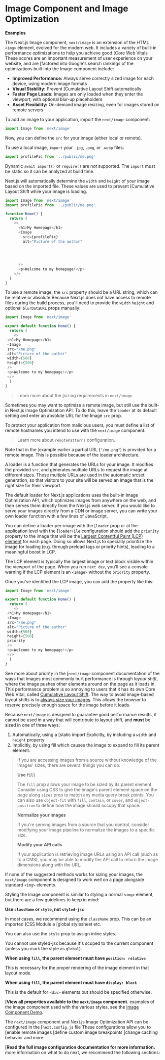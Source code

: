 # Image Component and Image Optimization



**Examples**

The Next.js Image component, `next/image` is an extension of the HTML `<img>` element, evolved for the modern web. It includes a variety of built-in performance optimizations to help you achieve good [Core Web Vitals These scores are an important measurement of user experience on your website, and are [factored into Google's search rankings of the optimizations built into the Image component include:


* **Improved Performance:** Always serve correctly sized image for each device, using modern image formats
* **Visual Stability:** Prevent [Cumulative Layout Shift automatically
* **Faster Page Loads:** Images are only loaded when they enter the viewport, with optional blur-up placeholders
* **Asset Flexibility:** On-demand image resizing, even for images stored on remote servers


To add an image to your application, import the `next/image` component:



```javascript
import Image from 'next/image'

```

Now, you can define the `src` for your image (either local or remote).


To use a local image, `import` your `.jpg`, `.png`, or `.webp` files:



```javascript
import profilePic from '../public/me.png'

```

Dynamic `await import()` or `require()` are *not* supported. The `import` must be static so it can be analyzed at build time.


Next.js will automatically determine the `width` and `height` of your image based on the imported file. These values are used to prevent [Cumulative Layout Shift while your image is loading.



```javascript
import Image from 'next/image'
import profilePic from '../public/me.png'

function Home() {
  return (
    <>
      <h1>My Homepage</h1>
      <Image
        src={profilePic}
        alt="Picture of the author"
        
        
        
        
      />
      <p>Welcome to my homepage!</p>
    </>
  )
}

```

To use a remote image, the `src` property should be a URL string, which can be relative or absolute Because Next.js does not have access to remote files during the build process, you'll need to provide the `width` `height` and optional `blurDataURL` props manually:



```javascript
import Image from 'next/image'

export default function Home() {
  return (
    <>
 <h1>My Homepage</h1>
 <Image
 src="/me.png"
 alt="Picture of the author"
 width={500}
 height={500}
 />
 <p>Welcome to my homepage!</p>
 </>
  )
}

```


> 
> Learn more about the [sizing requirements in `next/image`.
> 
> 
> 


Sometimes you may want to optimize a remote image, but still use the built-in Next.js Image Optimization API. To do this, leave the `loader` at its default setting and enter an absolute URL for the Image `src` prop.


To protect your application from malicious users, you must define a list of remote hostnames you intend to use with the `next/image` component.



> 
> Learn more about `remotePatterns` configuration.
> 
> 
> 


Note that in the [example earlier a partial URL (`"/me.png"`) is provided for a remote image. This is possible because of the loader architecture.


A loader is a function that generates the URLs for your image. It modifies the provided `src`, and generates multiple URLs to request the image at different sizes. These multiple URLs are used in the automatic srcset generation, so that visitors to your site will be served an image that is the right size for their viewport.


The default loader for Next.js applications uses the built-in Image Optimization API, which optimizes images from anywhere on the web, and then serves them directly from the Next.js web server. If you would like to serve your images directly from a CDN or image server, you can write your own loader function with a few lines of JavaScript.


You can define a loader per-image with the [`loader` prop or at the application level with the [`loaderFile` configuration should add the `priority` property to the image that will be the [Largest Contentful Paint (LCP) element](https://web.dev/lcp/#what-elements-are-considered) for each page. Doing so allows Next.js to specially prioritize the image for loading (e.g. through preload tags or priority hints), leading to a meaningful boost in LCP.


The LCP element is typically the largest image or text block visible within the viewport of the page. When you run `next dev`, you'll see a console warning if the LCP element is an `<Image>` without the `priority` property.


Once you've identified the LCP image, you can add the property like this:



```javascript
import Image from 'next/image'

export default function Home() {
  return (
    <>
 <h1>My Homepage</h1>
 <Image
 src="/me.png"
 alt="Picture of the author"
 width={500}
 height={500}
 priority
 />
 <p>Welcome to my homepage!</p>
 </>
  )
}

```

See more about priority in the [`next/image` component documentation of the ways that images most commonly hurt performance is through *layout shift*, where the image pushes other elements around on the page as it loads in. This performance problem is so annoying to users that it has its own Core Web Vital, called [Cumulative Layout Shift](https://web.dev/cls/). The way to avoid image-based layout shifts is to [always size your images](https://web.dev/optimize-cls/#images-without-dimensions). This allows the browser to reserve precisely enough space for the image before it loads.


Because `next/image` is designed to guarantee good performance results, it cannot be used in a way that will contribute to layout shift, and **must** be sized in one of three ways:


1. Automatically, using a [static import Explicitly, by including a `width` and `height` property
3. Implicitly, by using fill which causes the image to expand to fill its parent element.



> 
> If you are accessing images from a source without knowledge of the images' sizes, there are several things you can do:
> 
> 
> **Use `fill`**
> 
> 
> The `fill` prop allows your image to be sized by its parent element. Consider using CSS to give the image's parent element space on the page along `sizes` prop to match any media query break points. You can also use `object-fit` with `fill`, `contain`, or `cover`, and `object-position` to define how the image should occupy that space.
> 
> 
> **Normalize your images**
> 
> 
> If you're serving images from a source that you control, consider modifying your image pipeline to normalize the images to a specific size.
> 
> 
> **Modify your API calls**
> 
> 
> If your application is retrieving image URLs using an API call (such as to a CMS), you may be able to modify the API call to return the image dimensions along with the URL.
> 
> 
> 


If none of the suggested methods works for sizing your images, the `next/image` component is designed to work well on a page alongside standard `<img>` elements.


Styling the Image component is similar to styling a normal `<img>` element, but there are a few guidelines to keep in mind:


**Use `className` or `style`, not `styled-jsx`**


In most cases, we recommend using the `className` prop. This can be an imported [CSS Module a [global stylesheet etc.


You can also use the `style` prop to assign inline styles.


You cannot use styled-jsx because it's scoped to the current component (unless you mark the style as `global`).


**When using `fill`, the parent element must have `position: relative`**


This is necessary for the proper rendering of the image element in that layout mode.


**When using `fill`, the parent element must have `display: block`**


This is the default for `<div>` elements but should be specified otherwise.


[**View all properties available to the `next/image` component.** examples of the Image component used with the various styles, see the [Image Component Demo](https://image-component.nextjs.gallery).


The `next/image` component and Next.js Image Optimization API can be configured in the [`next.config.js` file These configurations allow you to [enable remote images [define custom image breakpoints [change caching behavior and more.


[**Read the full image configuration documentation for more information.** more information on what to do next, we recommend the following sections:






